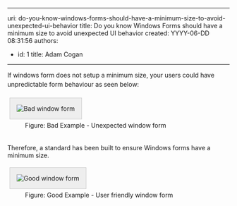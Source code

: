 

---
uri: do-you-know-windows-forms-should-have-a-minimum-size-to-avoid-unexpected-ui-behavior
title: Do you know Windows Forms should have a minimum size to avoid unexpected UI behavior
created: YYYY-06-DD 08:31:56
authors:
  - id: 1
    title: Adam Cogan
---




<span class='intro'> <span style="line-height&#58;20.7999992370605px;"></span><span style="line-height&#58;20.7999992370605px;">If windows form does not setup a minimum size, your users could have unpredictable form behaviour​ as seen below&#58;</span><div><span style="line-height&#58;20.7999992370605px;"></span><dt style="border&#58;none;"><img alt="Bad window form" src="http&#58;//www.ssw.com.au/ssw/Standards/Rules/Images/Bugsize.gif" style="margin&#58;5px;padding&#58;15px;border&#58;1px solid #cccccc;background&#58;#eeeeee;" /></dt><dd class="ssw15-rteElement-FigureBad">​Figure&#58; Bad Example - Unexpected window form​</dd><span style="line-height&#58;20.7999992370605px;"><br></span></div> </span>

<p>​Therefore, a standard has been built to ensure Windows forms have a minimum size.</p><dt style="border&#58;none;"><img alt="Good window form" src="http&#58;//www.ssw.com.au/ssw/Standards/Rules/Images/Minisize.gif" style="margin&#58;5px;padding&#58;15px;border&#58;1px solid #cccccc;background&#58;#eeeeee;" /></dt><dd class="ssw15-rteElement-FigureGood">Figu​re&#58; Good Example - User friendly window form​​</dd>​<p>​<br></p>


